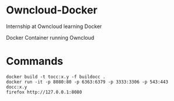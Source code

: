 # Owncloud-Docker

Internship at Owncloud learning Docker 

Docker Container running Owncloud

# Commands
```
docker build -t tocc:x.y -f buildocc .
docker run -it -p 8080:80 -p 6363:6379 -p 3333:3306 -p 543:443 docc:x.y 
firefox http://127.0.0.1:8080
```

